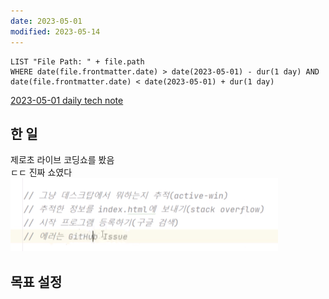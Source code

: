 ```yaml
---
date: 2023-05-01
modified: 2023-05-14
---
```


```dataview
LIST "File Path: " + file.path
WHERE date(file.frontmatter.date) > date(2023-05-01) - dur(1 day) AND date(file.frontmatter.date) < date(2023-05-01) + dur(1 day)
```

[2023-05-01 daily tech note](/topic/tech-review/T2023-05-01/T2023-05-01)

## 한 일

제로초 라이브 코딩쇼를 봤음  
ㄷㄷ 진짜 쇼였다  
![](file/2023-05-01.png)

## 목표 설정
